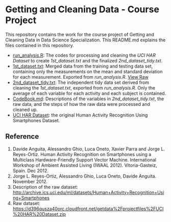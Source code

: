 # Getting and Cleaning Data - Course Project

This repository contains the work for the course project of Getting and Cleaning Data in Data Science Specialization. This README.md explains the files contained in this repository.

- [run_analysis.R](https://github.com/yukaizou2015/GCD_Project/blob/master/run_analysis.R): The codes for processing and cleaning the *UCI HAR Dataset* to create *1st_dataset.txt* and the finalized *2nd_dataset_tidy.txt*.
- [1st_dataset.txt](https://github.com/yukaizou2015/GCD_Project/blob/master/1st_dataset.txt): Merged data from the training and testing data set, containing only the measurements on the mean and standard deviation for each measurement. Exported from *run_analysis.R*. [View Raw](https://raw.githubusercontent.com/yukaizou2015/GCD_Project/master/1st_dataset.txt)
- [2nd_dataset_tidy.txt](https://github.com/yukaizou2015/GCD_Project/blob/master/2nd_dataset_tidy.txt): The independent tidy data set derived from cleaning the *1st_dataset.txt*, exported from *run_analysis.R*. Only the average of each variable for each activity and each subject is contained. 
- [CodeBook.md](https://github.com/yukaizou2015/GCD_Project/blob/master/CodeBook.md): Descriptions of the variables in *2nd_dataset_tidy.txt*, the raw data, and the steps of how the raw data were processed and cleaned up.
- [UCI HAR Dataset](https://github.com/yukaizou2015/GCD_Project/tree/master/UCI%20HAR%20Dataset): the original Human Activity Recognition Using Smartphones Dataset.

## Reference
1. Davide Anguita, Alessandro Ghio, Luca Oneto, Xavier Parra and Jorge L. Reyes-Ortiz. Human Activity Recognition on Smartphones using a Multiclass Hardware-Friendly Support Vector Machine. International Workshop of Ambient Assisted Living (IWAAL 2012). Vitoria-Gasteiz, Spain. Dec 2012.
2. Jorge L. Reyes-Ortiz, Alessandro Ghio, Luca Oneto, Davide Anguita. November 2012.
3. Description of the raw dataset: <http://archive.ics.uci.edu/ml/datasets/Human+Activity+Recognition+Using+Smartphones>
4. Raw dataset: <https://d396qusza40orc.cloudfront.net/getdata%2Fprojectfiles%2FUCI%20HAR%20Dataset.zip>